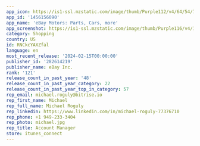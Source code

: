 ```yaml
---
app_icon: https://is1-ssl.mzstatic.com/image/thumb/Purple112/v4/64/54/76/6454769d-80a8-32c4-5bee-a9fff7ebacc5/AppIcon-1x_U007emarketing-0-7-0-85-220.png/1024x1024bb.png
app_id: '1456156090'
app_name: 'eBay Motors: Parts, Cars, more'
app_screenshot: https://is1-ssl.mzstatic.com/image/thumb/Purple116/v4/17/b8/0e/17b80e3f-b036-a03e-518e-5eb08527560c/77c57518-3e82-48c9-aa95-e73b90d9f9d9_App_Store_Refresh-iPhone_01.png/1284x2778bb.png
category: Shopping
country: US
id: RNCkcYAXZfal
language: en
most_recent_release: '2024-02-15T00:00:00'
publisher_id: '282614219'
publisher_name: eBay Inc.
rank: '121'
release_count_in_past_year: '48'
release_count_in_past_year_category: 22
release_count_in_past_year_top_in_category: 57
rep_email: michael.roguly@bitrise.io
rep_first_name: Michael
rep_full_name: Michael Roguly
rep_linkedin: https://www.linkedin.com/in/michael-roguly-77376710
rep_phone: +1 949-233-3404
rep_photo: michael.jpg
rep_title: Account Manager
store: itunes_connect
---
```

